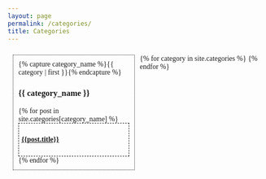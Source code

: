 ```yaml
---
layout: page
permalink: /categories/
title: Categories
---
```

<div id="archives" style = "font-family: 'Fredericka the Great';" >
<!-- <table style="border: 1px dashed;"> -->
{% for category in site.categories %}
<div class="archive-group" >
  {% capture category_name %}{{ category | first }}{% endcapture %}
  <div id="#{{ category_name | slugize }}" ></div>
  <h3 class="category-head" >{{ category_name }}</h3>
  <a name="{{ category_name | slugize }}"></a>
  {% for post in site.categories[category_name] %}
  <article class="archive-item">
    <h4>
        <a href="{{ site.url }}{{ site.baseurl }}{{ post.url }}">{{post.title}}</a>
    </h4>
  </article>
  {% endfor %}    
</div>
{% endfor %}
</div>
<br><br>
<style>
  #archives {
    margin-bottom:10px;
    padding: 10px 10px;
  }
  .archive-group {
    float: left;
    width:45%;
    padding: 10px 10px;
    border:0.5px dotted ;
    margin-right:10px;
    margin-bottom:10px;
    align-items:center;
  }
  .archive-item {
    background-color: var(--paper-color-less);
    border:1px dashed;
    padding: 5px;
    font-size:14px
  }
  .archive-item:nth-child(n+2) {
    margin-top: -1px;
  }


</style>